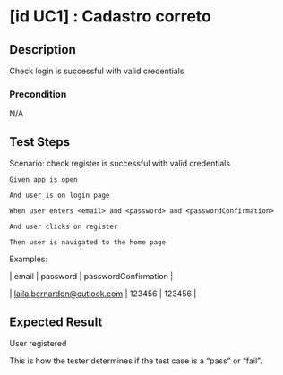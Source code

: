# [id UC1] : Cadastro correto

## Description

Check login is successful with valid credentials

### Precondition

N/A

## Test Steps

  Scenario: check register is successful with valid credentials
  
    Given app is open
    
    And user is on login page
    
    When user enters <email> and <password> and <passwordConfirmation>
    
    And user clicks on register 
    
    Then user is navigated to the home page

    
  Examples:
  
  | email | password | passwordConfirmation |
  
  | laila.bernardon@outlook.com | 123456 | 123456 |

## Expected Result

User registered

This is how the tester determines if the test case is a “pass” or “fail”.

